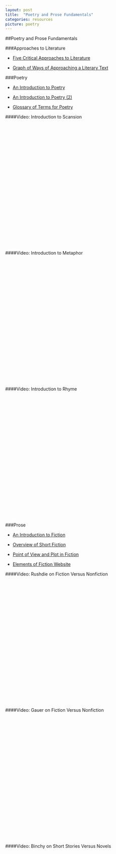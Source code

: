 ```yaml
---
layout: post
title:  "Poetry and Prose Fundamentals"
categories: resources
picture: poetry
---
```


##Poetry and Prose Fundamentals <span class="arrowh2"></span>

###Approaches to Literature <span class="arrowh3"></span>

* [Five Critical Approaches to Literature](http://docs.google.com/viewer?url=https://github.com/axchristie/test/blob/gh-pages/assets/docs/approaches_to_lit/five_critical_approaches_to_literature.pdf?raw=true)

* [Graph of Ways of Approaching a Literary Text](http://docs.google.com/viewer?url=https://github.com/axchristie/test/blob/gh-pages/assets/docs/approaches_to_lit/approach_graph.pdf?raw=true)

###Poetry <span class="arrowh3"></span>


* [An Introduction to Poetry](http://docs.google.com/viewer?url=https://github.com/axchristie/test/blob/gh-pages/assets/docs/poetry/An_Introduction_to_Poetry.pdf?raw=true)

* [An Introduction to Poetry (2)](http://docs.google.com/viewer?url=https://github.com/axchristie/test/blob/gh-pages/assets/docs/poetry/poetry_intro.pdf?raw=true)

* [Glossary of Terms for Poetry](http://docs.google.com/viewer?url=https://github.com/axchristie/test/blob/gh-pages/assets/docs/poetry/Poetryglossary.pdf?raw=true)

####Video: Introduction to Scansion <span class="arrowh4"></span>

<object width="480" height="385"><param name="movie" value="http://www.youtube.com/v/htlVSAtpfbo&amp;hl=en_US&amp;fs=1"></param><param name="allowFullScreen" value="true"></param><param name="allowscriptaccess" value="always"></param><embed src="http://www.youtube.com/v/htlVSAtpfbo&amp;hl=en_US&amp;fs=1" type="application/x-shockwave-flash" allowscriptaccess="always" allowfullscreen="true" width="480" height="385"></embed></object>

####Video: Introduction to Metaphor <span class="arrowh4"></span>

<object width="480" height="385"><param name="movie" value="http://www.youtube.com/v/omLXKYNxVZA&amp;hl=en_US&amp;fs=1"></param><param name="allowFullScreen" value="true"></param><param name="allowscriptaccess" value="always"></param><embed src="http://www.youtube.com/v/omLXKYNxVZA&amp;hl=en_US&amp;fs=1" type="application/x-shockwave-flash" allowscriptaccess="always" allowfullscreen="true" width="480" height="385"></embed></object>

####Video: Introduction to Rhyme <span class="arrowh4"></span>

<object width="480" height="385"><param name="movie" value="http://www.youtube.com/v/JbJL97ep2IA&amp;hl=en_US&amp;fs=1"></param><param name="allowFullScreen" value="true"></param><param name="allowscriptaccess" value="always"></param><embed src="http://www.youtube.com/v/JbJL97ep2IA&amp;hl=en_US&amp;fs=1" type="application/x-shockwave-flash" allowscriptaccess="always" allowfullscreen="true" width="480" height="385"></embed></object>

###Prose <span class="arrowh3"></span>

* [An Introduction to Fiction](http://docs.google.com/viewer?url=https://github.com/axchristie/test/blob/gh-pages/assets/docs/prose/An_Introduction_to_Fiction.pdf?raw=true)

* [Overview of Short Fiction](http://docs.google.com/viewer?url=https://github.com/axchristie/test/blob/gh-pages/assets/docs/prose/Overview_of_Short_Fiction.pdf?raw=true)

* [Point of View and Plot in Fiction](http://docs.google.com/viewer?url=https://github.com/axchristie/test/blob/gh-pages/assets/docs/prose/Day_1_point_of_view_and_plot.pdf?raw=true)

* [Elements of Fiction Website](http://bcs.bedfordstmartins.com/Virtualit/fiction/elements.asp?e=1)

####Video: Rushdie on Fiction Versus Nonfiction <span class="arrowh4"></span>

<object width="480" height="385"><param name="movie" value="http://www.youtube.com/v/2Z2gDg-WzyA&amp;hl=en_US&amp;fs=1"></param><param name="allowFullScreen" value="true"></param><param name="allowscriptaccess" value="always"></param><embed src="http://www.youtube.com/v/2Z2gDg-WzyA&amp;hl=en_US&amp;fs=1" type="application/x-shockwave-flash" allowscriptaccess="always" allowfullscreen="true" width="480" height="385"></embed></object>

####Video: Gauer on Fiction Versus Nonfiction <span class="arrowh4"></span>

<object width="480" height="385"><param name="movie" value="http://www.youtube.com/v/ahPc9KMeaOw&amp;hl=en_US&amp;fs=1"></param><param name="allowFullScreen" value="true"></param><param name="allowscriptaccess" value="always"></param><embed src="http://www.youtube.com/v/ahPc9KMeaOw&amp;hl=en_US&amp;fs=1" type="application/x-shockwave-flash" allowscriptaccess="always" allowfullscreen="true" width="480" height="385"></embed></object>

####Video: Binchy on Short Stories Versus Novels <span class="arrowh4"></span>

<object width="480" height="385"><param name="movie" value="http://www.youtube.com/v/GpV5I8ckq0c&amp;hl=en_US&amp;fs=1"></param><param name="allowFullScreen" value="true"></param><param name="allowscriptaccess" value="always"></param><embed src="http://www.youtube.com/v/GpV5I8ckq0c&amp;hl=en_US&amp;fs=1" type="application/x-shockwave-flash" allowscriptaccess="always" allowfullscreen="true" width="480" height="385"></embed></object>